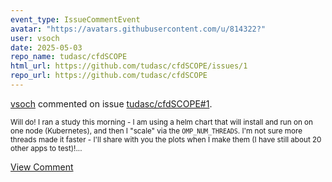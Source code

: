```yaml
---
event_type: IssueCommentEvent
avatar: "https://avatars.githubusercontent.com/u/814322?"
user: vsoch
date: 2025-05-03
repo_name: tudasc/cfdSCOPE
html_url: https://github.com/tudasc/cfdSCOPE/issues/1
repo_url: https://github.com/tudasc/cfdSCOPE
---
```


<a href='https://github.com/vsoch' target='_blank'>vsoch</a> commented on issue <a href='https://github.com/tudasc/cfdSCOPE/issues/1' target='_blank'>tudasc/cfdSCOPE#1</a>.

<small>Will do! I ran a study this morning - I am using a helm chart that will install and run on on one node (Kubernetes), and then I "scale" via the `OMP_NUM_THREADS`. I'm not sure more threads made it faster - I'll share with you the plots when I make them (I have still about 20 other apps to test)!...</small>

<a href='https://github.com/tudasc/cfdSCOPE/issues/1' target='_blank'>View Comment</a>